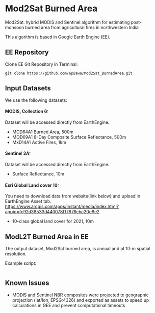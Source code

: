 # Mod2Sat Burned Area

Mod2Sat: hybrid MODIS and Sentinel algorithm for estimating post-monsoon burned area from agricultural fires in northwestern India

This algorithm is based in Google Earth Engine (EE).

## EE Repository

Clone EE Git Repository in Terminal:
```
git clone https://github.com/GpBawa/Mod2Sat_BurnedArea.git
```

## Input Datasets
We use the following datasets:

#### MODIS, Collection 6:
Dataset will be accessed directly from EarthEngine. 
* MCD64A1 Burned Area, 500m
* MOD09A1 8-Day Composite Surface Reflectance, 500m
* MxD14A1 Active Fires, 1km

#### Sentinel 2A:
Dataset will be accessed directly from EarthEngine. 
* Surface Reflectance, 10m

#### Esri Global Land cover 10:
You need to download data from website(link below) and upload in EarthEngine Asset tab.
https://www.arcgis.com/apps/instant/media/index.html?appid=fc92d38533d440078f17678ebc20e8e2
* 10-class global land cover for 2021, 10m

## ModL2T Burned Area in EE
The output dataset, Mod2Sat burned area, is annual and at 10-m spatial resolution.

Example script:
```

```

## Known Issues
* MODIS and Sentinel NBR composites were projected to geographic projection (lat/lon, EPSG:4326) and exported as assets to speed up calculations in GEE and prevent computational timeouts

